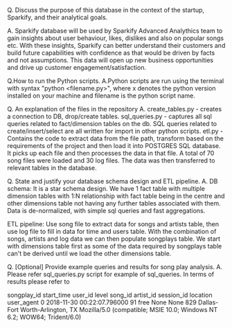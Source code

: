 Q. Discuss the purpose of this database in the context of the startup, Sparkify, and their analytical goals.

A. Sparkify database will be used by Sparkify Advanced Analythics team to gain insights about user behaviour, likes, dislikes and also on popular songs etc. With these insights, Sparkify can better understand their customers and build future capabilities with confidence as that would be driven by facts and not assumptions. This data will open up new business opportunities and drive up customer engagement/satisfaction.

Q.How to run the Python scripts.
A.Python scripts are run using the terminal with syntax "python<x> <filename.py>", where x denotes the python version installed on your machine and filename is the python script name.

Q. An explanation of the files in the repository
A. create_tables.py - creates a connection to DB, drop/create tables.
sql_queries.py - captures all sql queries related to fact/dimension tables on the db. SQL queries related to create/insert/select are all written for import in other python scripts.
etl.py - Contains the code to extract data from the file path, transform based on the requirements of the project and then load it into POSTGRES SQL database. It picks up each file and then processes the data in that file. A total of 70 song files were loaded and 30 log files. The data was then transferred to relevant tables in the database.  
    
Q. State and justify your database schema design and ETL pipeline.
A. DB schema: It is a star schema design. We have 1 fact table with multiple dimension tables with 1:N relationship with fact table being in the centre and other dimensions table not having any further tables associated with them. Data is de-normalized, with simple sql queries and fast aggregations. 
    
ETL pipeline: Use song file to extract data for songs and artists table, then use log file to fill in data for time and users table. With the combination of songs, artists and log data we can then populate songplays table. We start with dimensions table first as some of the data required by songplays table can't be derived until we load the other dimensions table.
    
Q. [Optional] Provide example queries and results for song play analysis.
A. Please refer sql_queries.py script for example of sql_queries.
In terms of results please refer to 
    
songplay_id	start_time	user_id	level	song_id	artist_id	session_id	location	user_agent
0	2018-11-30 00:22:07.796000	91	free	None	None	829	Dallas-Fort Worth-Arlington, TX	Mozilla/5.0 (compatible; MSIE 10.0; Windows NT 6.2; WOW64; Trident/6.0)
    
    
